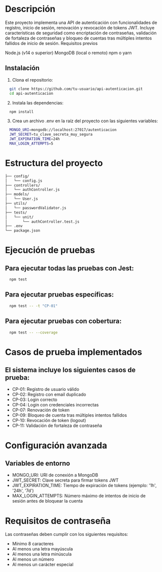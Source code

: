 # Descripción
Este proyecto implementa una API de autenticación con funcionalidades de registro, inicio de sesión, renovación y revocación de tokens JWT. Incluye características de seguridad como encriptación de contraseñas, validación de fortaleza de contraseñas y bloqueo de cuentas tras múltiples intentos fallidos de inicio de sesión.
Requisitos previos

Node.js (v14 o superior)
MongoDB (local o remoto)
npm o yarn

## Instalación

1. Clona el repositorio:
```bash
  git clone https://github.com/tu-usuario/api-autenticacion.git
  cd api-autenticacion
```
2. Instala las dependencias:
```bash
  npm install
```
3. Crea un archivo .env en la raíz del proyecto con las siguientes variables:
```bash
  MONGO_URI=mongodb://localhost:27017/autenticacion
  JWT_SECRET=tu_clave_secreta_muy_segura
  JWT_EXPIRATION_TIME=24h
  MAX_LOGIN_ATTEMPTS=5
```
# Estructura del proyecto
```bash
├── config/
│   └── config.js
├── controllers/
│   └── authController.js
├── models/
│   └── User.js
├── utils/
│   └── passwordValidator.js
├── tests/
│   └── unit/
│       └── authController.test.js
├── .env
└── package.json
```
# Ejecución de pruebas
## Para ejecutar todas las pruebas con Jest:
```bash
  npm test
```
## Para ejecutar pruebas específicas:
```bash
  npm test -- -t "CP-01"
```
## Para ejecutar pruebas con cobertura:
```bash
  npm test -- --coverage
```

# Casos de prueba implementados
## El sistema incluye los siguientes casos de prueba:

- CP-01: Registro de usuario válido
- CP-02: Registro con email duplicado
- CP-03: Login correcto
- CP-04: Login con credenciales incorrectas
- CP-07: Renovación de token
- CP-09: Bloqueo de cuenta tras múltiples intentos fallidos
- CP-10: Revocación de token (logout)
- CP-11: Validación de fortaleza de contraseña

# Configuración avanzada
## Variables de entorno

- MONGO_URI: URI de conexión a MongoDB
- JWT_SECRET: Clave secreta para firmar tokens JWT
- JWT_EXPIRATION_TIME: Tiempo de expiración de tokens (ejemplo: '1h', '24h', '7d')
- MAX_LOGIN_ATTEMPTS: Número máximo de intentos de inicio de sesión antes de bloquear la cuenta

# Requisitos de contraseña
Las contraseñas deben cumplir con los siguientes requisitos:

- Mínimo 8 caracteres
- Al menos una letra mayúscula
- Al menos una letra minúscula
- Al menos un número
- Al menos un carácter especial